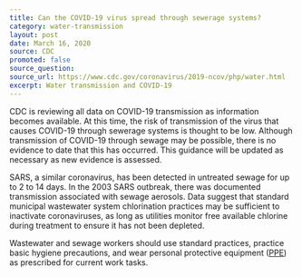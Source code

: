 ```yaml
---
title: Can the COVID-19 virus spread through sewerage systems?
category: water-transmission
layout: post
date: March 16, 2020
source: CDC
promoted: false
source_question: 
source_url: https://www.cdc.gov/coronavirus/2019-ncov/php/water.html
excerpt: Water transmission and COVID-19
---
```


CDC is reviewing all data on COVID-19 transmission as information becomes available. At this time, the risk of transmission of the virus that causes COVID-19 through sewerage systems is thought to be low. Although transmission of COVID-19 through sewage may be possible, there is no evidence to date that this has occurred. This guidance will be updated as necessary as new evidence is assessed.

SARS, a similar coronavirus, has been detected in untreated sewage for up to 2 to 14 days. In the 2003 SARS outbreak, there was documented transmission associated with sewage aerosols. Data suggest that standard municipal wastewater system chlorination practices may be sufficient to inactivate coronaviruses, as long as utilities monitor free available chlorine during treatment to ensure it has not been depleted.

Wastewater and sewage workers should use standard practices, practice basic hygiene precautions, and wear personal protective equipment (<a href="https://www.cdc.gov/healthywater/global/sanitation/workers_handlingwaste.html">PPE</a>) as prescribed for current work tasks.
